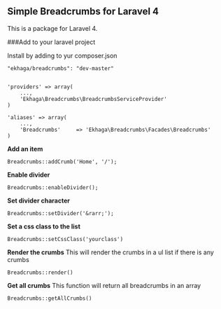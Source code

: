 ## Simple Breadcrumbs for Laravel 4


This is a package for Laravel 4.

###Add to your laravel project

Install by adding to yur composer.json

    "ekhaga/breadcrumbs": "dev-master"


    'providers' => array(
        ...,
        'Ekhaga\Breadcrumbs\BreadcrumbsServiceProvider'
    )

    'aliases' => array(
        ...,
        'Breadcrumbs'     => 'Ekhaga\Breadcrumbs\Facades\Breadcrumbs'
    )


**Add an item**

    Breadcrumbs::addCrumb('Home', '/');

**Enable divider**

    Breadcrumbs::enableDivider();

**Set divider character**

    Breadcrumbs::setDivider('&rarr;');

**Set a css class to the list**

    Breadcrumbs::setCssClass('yourclass')

**Render the crumbs**
This will render the crumbs in a ul list if there is any crumbs

    Breadcrumbs::render()

**Get all crumbs**
This function will return all breadcrumbs in an array

    Breadcrumbs::getAllCrumbs()
